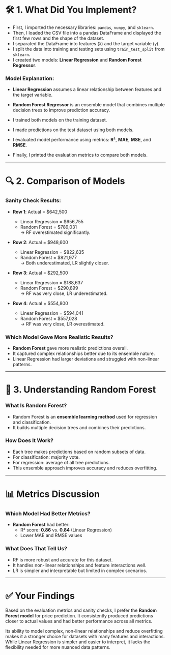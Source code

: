 # 🛠️ 1. What Did You Implement?

- First, I imported the necessary libraries: `pandas`, `numpy`, and `sklearn`.
- Then, I loaded the CSV file into a pandas DataFrame and displayed the first few rows and the shape of the dataset.
- I separated the DataFrame into features (`X`) and the target variable (`y`).
- I split the data into training and testing sets using `train_test_split` from `sklearn`.
- I created two models: **Linear Regression** and **Random Forest Regressor**.

### Model Explanation:
- **Linear Regression** assumes a linear relationship between features and the target variable.
- **Random Forest Regressor** is an ensemble model that combines multiple decision trees to improve prediction accuracy.

- I trained both models on the training dataset.
- I made predictions on the test dataset using both models.
- I evaluated model performance using metrics: **R²**, **MAE**, **MSE**, and **RMSE**.
- Finally, I printed the evaluation metrics to compare both models.

---

# 🔍 2. Comparison of Models

### Sanity Check Results:
- **Row 1**: Actual = \$642,500  
  - Linear Regression = \$656,755  
  - Random Forest = \$789,031  
  → RF overestimated significantly.

- **Row 2**: Actual = \$948,600  
  - Linear Regression = \$822,635  
  - Random Forest = \$821,977  
  → Both underestimated, LR slightly closer.

- **Row 3**: Actual = \$292,500  
  - Linear Regression = \$188,637  
  - Random Forest = \$290,899  
  → RF was very close, LR underestimated.

- **Row 4**: Actual = \$554,800  
  - Linear Regression = \$594,041  
  - Random Forest = \$557,028  
  → RF was very close, LR overestimated.

### Which Model Gave More Realistic Results?
- **Random Forest** gave more realistic predictions overall.
- It captured complex relationships better due to its ensemble nature.
- Linear Regression had larger deviations and struggled with non-linear patterns.

---

# 🌲 3. Understanding Random Forest

### What Is Random Forest?
- Random Forest is an **ensemble learning method** used for regression and classification.
- It builds multiple decision trees and combines their predictions.

### How Does It Work?
- Each tree makes predictions based on random subsets of data.
- For classification: majority vote.
- For regression: average of all tree predictions.
- This ensemble approach improves accuracy and reduces overfitting.

---

# 📊 Metrics Discussion

### Which Model Had Better Metrics?
- **Random Forest** had better:
  - R² score: **0.86** vs. **0.84** (Linear Regression)
  - Lower MAE and RMSE values

### What Does That Tell Us?
- RF is more robust and accurate for this dataset.
- It handles non-linear relationships and feature interactions well.
- LR is simpler and interpretable but limited in complex scenarios.

---

# ✅ Your Findings

Based on the evaluation metrics and sanity checks, I prefer the **Random Forest model** for price prediction. It consistently produced predictions closer to actual values and had better performance across all metrics.

Its ability to model complex, non-linear relationships and reduce overfitting makes it a stronger choice for datasets with many features and interactions. While Linear Regression is simpler and easier to interpret, it lacks the flexibility needed for more nuanced data patterns.
